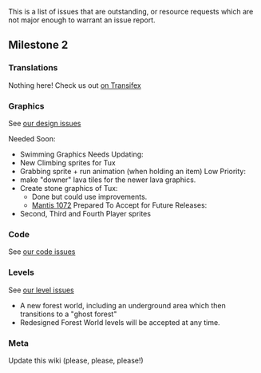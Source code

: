 This is a list of issues that are outstanding, or
resource requests which are not major enough to warrant an issue report.

## Milestone 2

### Translations
Nothing here!
Check us out [on Transifex](https://www.transifex.com/arctic-games/supertux/)

### Graphics
See [our design issues](https://github.com/SuperTux/supertux/issues?utf8=%E2%9C%93&q=is%3Aissue+is%3Aopen+label%3Acategory%3Adesign)

Needed Soon:

- Swimming Graphics
Needs Updating:
- New Climbing sprites for Tux
- Grabbing sprite + run animation (when holding an item)
Low Priority:
- make "downer" lava tiles for the newer lava graphics. 
- Create stone graphics of Tux: 
  - Done but could use improvements.
  - [Mantis 1072](http://supertux.lethargik.org/bugs/view.php?id=1072)
Prepared To Accept for Future Releases:
- Second, Third and Fourth Player sprites

### Code

See [our code issues](https://github.com/SuperTux/supertux/issues?utf8=%E2%9C%93&q=is%3Aissue+is%3Aopen+label%3Acategory%3Acode)

### Levels

See [our level issues](https://github.com/SuperTux/supertux/issues?utf8=%E2%9C%93&q=is%3Aissue+is%3Aopen+label%3Acategory%3Alevels)

 - A new forest world, including an underground area which then transitions to a "ghost forest"
 - Redesigned Forest World levels will be accepted at any time.

### Meta

Update this wiki (please, please, please!)

